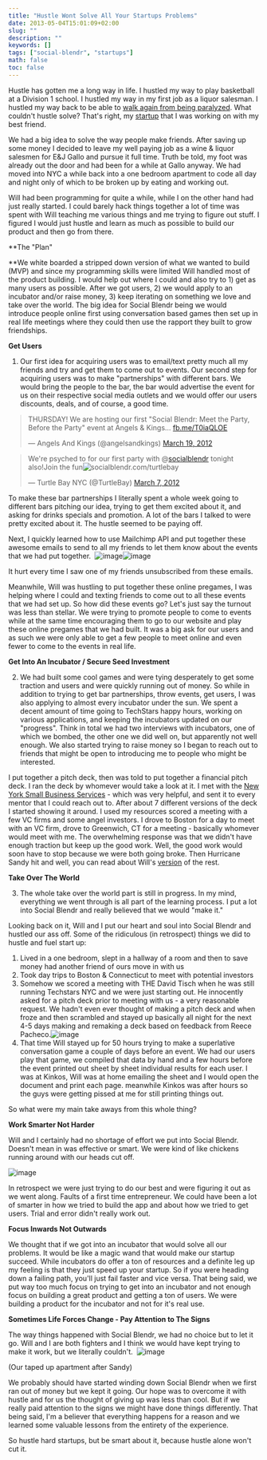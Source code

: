 ```yaml
---
title: "Hustle Wont Solve All Your Startups Problems"
date: 2013-05-04T15:01:09+02:00
slug: ""
description: ""
keywords: []
tags: ["social-blendr", "startups"]
math: false
toc: false
---
```


Hustle has gotten me a long way in life. I hustled my way to play basketball at a Division 1 school. I hustled my way in my first job as a liquor salesman. I hustled my way back to be able to [walk again from being&nbsp;paralyzed](http://sports.espn.go.com/ncb/columns/story?id=2740441). What couldn't hustle solve? That's right, my [startup](http://www.socialblendr.com)&nbsp;that I was working on with my best friend.

We had a big idea to solve the way people make friends. After saving up some money I decided to leave my well paying job as a wine &amp; liquor salesmen for E&amp;J Gallo and pursue it full time. Truth be told, my foot was already out the door and had been for a while at Gallo anyway. We had moved into NYC a while back into a one bedroom apartment to code all day and night only of which to be broken up by eating and working out.&nbsp;

Will had been programming for quite a while, while I on the other hand had just really started. I could barely hack things together a lot of time was spent with Will teaching me various things and me trying to figure out stuff. I figured I would just hustle and learn as much as possible to build our product and then go from there.&nbsp;

**The "Plan"

**We white boarded a stripped down version of what we wanted to build (MVP) and since my programming skills were limited Will handled most of the product building. I would help out where I could and also try to 1) get as many users as possible. After we got users, 2) we would apply to an incubator and/or raise money, 3) keep iterating on something we love and take over the world. The big idea for Social Blendr being we would introduce people online first using conversation based games then set up in real life meetings where they could then use the rapport they built to grow friendships.

**Get Users**

1) Our first idea for acquiring users was to email/text pretty much all my friends and try and get them to come out to events. Our second step for acquiring users was to make "partnerships" with different bars. We would bring the people to the bar, the bar would advertise the event for us on their respective social media outlets and we would offer our users discounts, deals, and of course, a good time.

> THURSDAY! We are hosting our first "Social Blendr: Meet the Party, Before the Party" event at Angels &amp; Kings... [fb.me/T0iaQLOE](http://t.co/MHrQo4Db "http://fb.me/T0iaQLOE")
>
> — Angels And Kings (@angelsandkings)
> [March 19, 2012](https://twitter.com/angelsandkings/status/181870992602304513)

> We're psyched to for our first party with @[socialblendr](https://twitter.com/socialblendr) tonight also!Join the fun![socialblendr.com/turtlebay](http://t.co/P1SsNXsr "http://www.socialblendr.com/turtlebay")
>
> — Turtle Bay NYC (@TurtleBay)
> [March 7, 2012](https://twitter.com/TurtleBay/status/177513028324032512)

To make these bar partnerships I literally spent a whole week going to different bars pitching our idea, trying to get them excited about it, and asking for drinks specials and promotion. A lot of the bars I talked to were pretty excited about it. The hustle seemed to be paying off.&nbsp;

Next, I quickly learned how to use Mailchimp API and put together these awesome emails to send to all my friends to let them know about the events that we had put together.&nbsp;
![image](https://64.media.tumblr.com/aa6883826a8d0dc295df56a5c9637bcb/5f6376f8613bf90b-b9/s540x810/4ca9317a2d38d90bc015fe2313b7088f227ce264.png)![image](https://64.media.tumblr.com/7dd36976298c6117ec65f8a026892008/5f6376f8613bf90b-0c/s540x810/8a188cc455009fc42e12d2b4ac762aa8b974fb29.png)

It hurt every time I saw one of my friends unsubscribed from these emails.&nbsp;

Meanwhile, Will was hustling to put together these online pregames, I was helping where I could and texting friends to come out to all these events that we had set up. So how did these events go? Let's just say the turnout was less than stellar. We were trying to promote people to come to events while at the same time encouraging them to go to our website and play these online pregames that we had built. It was a big ask for our users and as such we were only able to get a few people to meet online and even fewer to come to the events in real life.&nbsp;

**Get Into An Incubator / Secure Seed Investment**

2) We had built some cool games and were tying desperately to get some traction and users and were quickly running out of money. So while in addition to trying to get bar partnerships, throw events, get users, I was also applying to almost every incubator under the sun. We spent a decent amount of time going to TechStars happy hours, working on various applications, and keeping the incubators updated on our "progress". Think in total we had two interviews with incubators, one of which we bombed, the other one we did well on, but apparently not well enough. We also started trying to raise money so I began to reach out to friends that might be open to introducing me to people who might be interested.

I put together a pitch deck, then was told to put together a financial pitch deck. I ran the deck by whomever would take a look at it. I met with the [New York Small Business&nbsp;Services](http://www.nyc.gov/html/sbs/html/home/home.shtml)&nbsp;- which was very helpful, and sent it to every mentor that I could reach out to.&nbsp;After about 7 different versions of the deck I started showing it around. I used my resources scored a meeting with a few VC firms and some angel investors. I drove to Boston for a day to meet with an VC firm, drove to Greenwich, CT for a meeting - basically whomever would meet with me. The overwhelming response was that we didn't have enough traction but keep up the good work. Well, the good work would soon have to stop because we were both going broke. Then Hurricane Sandy hit and well, you can read about Will's [version](http://blog.willwashburn.com/post/49477700526/why-i-wear-a-disco-ball) of the rest.&nbsp;

**Take Over The World**

3) The whole take over the world part is still in progress. In my mind, everything we went through is all part of the learning process. I put a lot into Social Blendr and really believed that we would "make it."&nbsp;

Looking back on it, Will and I put our heart and soul into Social Blendr and hustled our ass off. Some of the ridiculous (in retrospect) things we did to hustle and fuel start up:

1.  Lived in a one bedroom, slept in a hallway of a room and then to save money had another friend of ours move in with us
2.  Took day trips to Boston &amp; Connecticut&nbsp;to meet with potential investors
3.  Somehow we scored a meeting with THE David Tisch when he was still running Techstars NYC and we were just starting out. He innocently asked for a pitch deck prior to meeting with us - a very reasonable request. We hadn't even ever thought of making a pitch deck and when froze and then scrambled and stayed up basically all night for the next 4-5 days making and remaking a deck based on feedback from Reece Pacheco.![image](https://64.media.tumblr.com/c99c2e62ef2c523226b3fcc19a50e695/5f6376f8613bf90b-7b/s540x810/b3840ff2afb7a6a57977cb3b6525eb0ac92306d9.png)
4.  That time Will stayed up for 50 hours trying to make a superlative conversation game a couple of days before an event. We had our users play that game, we compiled that data by hand and a few hours before the event printed out sheet by sheet&nbsp;individual&nbsp;results for each user. I was at Kinkos, Will was at home emailing the sheet and I would open the document and print each page. meanwhile Kinkos was after hours so the guys were getting pissed at me for still printing things out.

So what were my main take aways from this whole thing?

**Work Smarter Not Harder**

Will and I certainly had no shortage of effort we put into Social Blendr. Doesn't mean in was effective or smart. We were kind of like chickens running around with our heads cut off.

![image](https://64.media.tumblr.com/8b99924bd7be07dee43f9d3adbb9aa95/5f6376f8613bf90b-2c/s540x810/fcd5217ad863409c90e561a40dd0286686012761.gif)

In retrospect we were just trying to do our best and were figuring it out as we went along. Faults of a first time entrepreneur. We could have been a lot of smarter in how we tried to build the app and about how we tried to get users. Trial and error didn't really work out.

**Focus Inwards Not Outwards**&nbsp;

We thought that if we got into an incubator that would solve all our problems. It would be like a magic wand that would make our startup succeed. While incubators do offer a ton of resources and a definite leg up my feeling is that they just speed up your startup. So if you were heading down a failing path, you'll just fail faster and vice versa. That being said, we put way too much focus on trying to get into an incubator and not enough focus on building a great product and getting a ton of users. We were building a product for the incubator and not for it's real use.&nbsp;

**Sometimes Life Forces Change - Pay Attention to The Signs**

The way things happened with Social Blendr, we had no choice but to let it go. Will and I are both fighters and I think we would have kept trying to make it work, but we literally couldn't.&nbsp;
![image](https://64.media.tumblr.com/dff198bf033597992be3e10464edf7bf/5f6376f8613bf90b-14/s540x810/4d637b965ef5c0d3632afd89ed8cba1192b153df.jpg)

(Our taped up apartment after Sandy)

We probably should have started winding down Social Blendr when we first ran out of money but we kept it going. Our hope was to overcome it with hustle and for us the thought of giving up was less than cool. But if we really paid attention to the signs we might have done things differently. That being said, I'm a believer that everything happens for a reason and we learned some valuable lessons from the entirety of the experience.

So hustle hard startups, but be smart about it, because hustle alone won't cut it.
